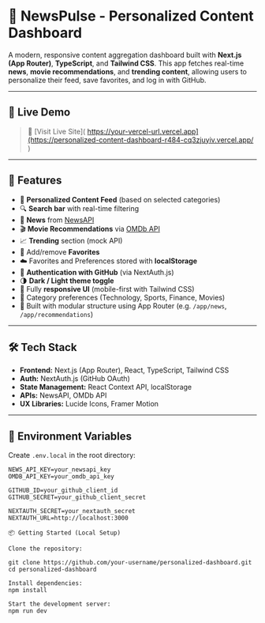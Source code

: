 # 📰 NewsPulse - Personalized Content Dashboard

A modern, responsive content aggregation dashboard built with **Next.js (App Router)**, **TypeScript**, and **Tailwind CSS**. This app fetches real-time **news**, **movie recommendations**, and **trending content**, allowing users to personalize their feed, save favorites, and log in with GitHub.

---

## 🔗 Live Demo

> 🚀 [Visit Live Site]( https://your-vercel-url.vercel.app](https://personalized-content-dashboard-r484-cq3zjuyiv.vercel.app/ )



---

## 🚀 Features

- 🧠 **Personalized Content Feed** (based on selected categories)
- 🔍 **Search bar** with real-time filtering
- 📰 **News** from [NewsAPI](https://newsapi.org/)
- 🎬 **Movie Recommendations** via [OMDb API](https://www.omdbapi.com/)
- 📈 **Trending** section (mock API)
- 💖 Add/remove **Favorites**
- ☁️ Favorites and Preferences stored with **localStorage**
- 🔐 **Authentication with GitHub** (via NextAuth.js)
- 🌗 **Dark / Light theme toggle**
- 📱 Fully **responsive UI** (mobile-first with Tailwind CSS)
- 🎯 Category preferences (Technology, Sports, Finance, Movies)
- 🧩 Built with modular structure using App Router (e.g. `/app/news`, `/app/recommendations`)

---

## 🛠️ Tech Stack

- **Frontend:** Next.js (App Router), React, TypeScript, Tailwind CSS
- **Auth:** NextAuth.js (GitHub OAuth)
- **State Management:** React Context API, localStorage
- **APIs:** NewsAPI, OMDb API
- **UX Libraries:** Lucide Icons, Framer Motion

---

## 🧪 Environment Variables

Create `.env.local` in the root directory:

```env
NEWS_API_KEY=your_newsapi_key
OMDB_API_KEY=your_omdb_api_key

GITHUB_ID=your_github_client_id
GITHUB_SECRET=your_github_client_secret

NEXTAUTH_SECRET=your_nextauth_secret
NEXTAUTH_URL=http://localhost:3000

📦 Getting Started (Local Setup)

Clone the repository:

git clone https://github.com/your-username/personalized-dashboard.git
cd personalized-dashboard

Install dependencies:
npm install

Start the development server:
npm run dev

